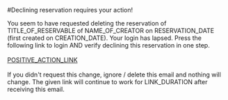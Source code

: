 #Declining reservation requires your action!

You seem to have requested deleting the reservation of TITLE_OF_RESERVABLE of NAME_OF_CREATOR on RESERVATION_DATE (first created on CREATION_DATE). Your login has lapsed. Press the following link to login AND verify declining this reservation in one step.<br>
<br>
[POSITIVE_ACTION_LINK](POSITIVE_ACTION_LINK)
<br><br>
If you didn't request this change, ignore / delete this email and nothing will change. The given link will continue to work for LINK_DURATION after receiving this email.
